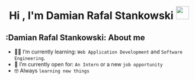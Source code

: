 <h1 align="center">Hi , I'm Damian Rafal Stankowski <img src="https://media.giphy.com/media/hvRJCLFzcasrR4ia7z/giphy.gif" width="35"></h1>




## :Damian Rafal Stankowski:  About me
- :student: I’m currently learning: `Web Application Development` and `Software Engineering`.
- :thinking: I’m currently open for: `An Intern` or a new `job opportunity`
- :nerd_face: Always `learning new things`

<br>


